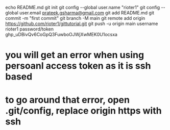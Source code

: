 echo README.md
git init
git config --global user.name "rioter1"
git config --global user.email prateek.gsharma@gmail.com
git add README.md
git commit -m "first commit"
git branch -M main
git remote add origin https://github.com/rioter1/gittutorial.git
git push -u origin main
username rioter1
password/token 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
# you will get an error when using persoanl access token as it is ssh based
# to go around that error, open .git/config, replace origin https with ssh


